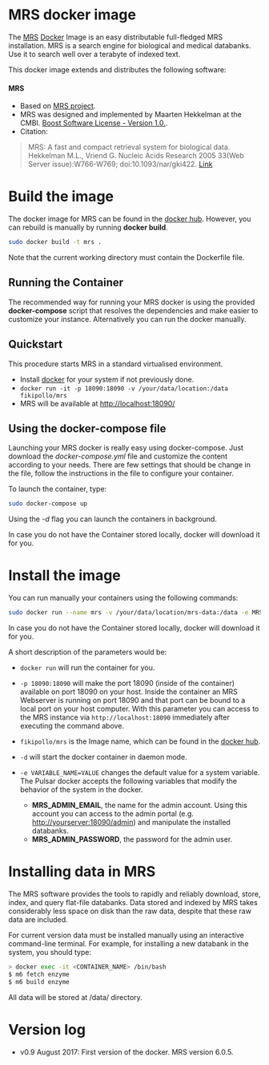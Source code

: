 MRS docker image
===================
The [MRS](http://mrs.cmbi.ru.nl/) [Docker](http://www.docker.io) Image is an easy distributable full-fledged MRS installation.
MRS is a search engine for biological and medical databanks. Use it to search well over a terabyte of indexed text.

This docker image extends and distributes the following software:

#### MRS

- Based on [MRS project](http://mrs.cmbi.ru.nl/).
- MRS was designed and implemented by Maarten Hekkelman at the CMBI. [Boost Software License - Version 1.0.](https://raw.githubusercontent.com/bgruening/docker-galaxy-stable/master/LICENSE).
- Citation:
> MRS: A fast and compact retrieval system for biological data. Hekkelman M.L., Vriend G.
Nucleic Acids Research 2005 33(Web Server issue):W766-W769; doi:10.1093/nar/gki422. [Link](https://academic.oup.com/nar/article/33/suppl_2/W766/2505577/MRS-a-fast-and-compact-retrieval-system-for?ijkey=1hM9Po54JADYz0b&keytype=ref)

# Build the image
The docker image for MRS can be found in the [docker hub](https://hub.docker.com/r/fikipollo/mrs/). However, you can rebuild is manually by running **docker build**.

```sh
sudo docker build -t mrs .
```
Note that the current working directory must contain the Dockerfile file.

## Running the Container
The recommended way for running your MRS docker is using the provided **docker-compose** script that resolves the dependencies and make easier to customize your instance. Alternatively you can run the docker manually.

## Quickstart

This procedure starts MRS in a standard virtualised environment.
- Install [docker](https://docs.docker.com/engine/installation/) for your system if not previously done.
- `docker run -it -p 18090:18090 -v /your/data/location:/data fikipollo/mrs`
- MRS will be available at [http://localhost:18090/](http://localhost:18090/)

## Using the docker-compose file
Launching your MRS docker is really easy using docker-compose. Just download the *docker-compose.yml* file and customize the content according to your needs. There are few settings that should be change in the file, follow the instructions in the file to configure your container.

To launch the container, type:
```sh
sudo docker-compose up
```
Using the *-d* flag you can launch the containers in background.

In case you do not have the Container stored locally, docker will download it for you.

# Install the image
You can run manually your containers using the following commands:

```sh
sudo docker run --name mrs -v /your/data/location/mrs-data:/data -e MRS_ADMIN_EMAIL=admin -e MRS_ADMIN_PASSWORD=supersecret -p 8042:80 -d fikipollo/mrs
```

In case you do not have the Container stored locally, docker will download it for you.

A short description of the parameters would be:
- `docker run` will run the container for you.

- `-p 18090:18090` will make the port 18090 (inside of the container) available on port 18090 on your host.
    Inside the container an MRS Webserver is running on port 18090 and that port can be bound to a local port on your host computer.
    With this parameter you can access to the MRS instance via `http://localhost:18090` immediately after executing the command above.

- `fikipollo/mrs` is the Image name, which can be found in the [docker hub](https://hub.docker.com/r/fikipollo/mrs/).

- `-d` will start the docker container in daemon mode.

- `-e VARIABLE_NAME=VALUE` changes the default value for a system variable.
The Pulsar docker accepts the following variables that modify the behavior of the system in the docker.

    - **MRS_ADMIN_EMAIL**, the name for the admin account. Using this account you can access to the admin portal (e.g. [http://yourserver:18090/admin](http://yourserver:18090/admin)) and manipulate the installed databanks.
    - **MRS_ADMIN_PASSWORD**, the password for the admin user.


# Installing data in MRS
The MRS software provides the tools to rapidly and reliably download, store, index, and query flat-file databanks. Data stored and indexed by MRS takes considerably less space on disk than the raw data, despite that these raw data are included.

For current version data must be installed manually using an interactive command-line terminal.
For example, for installing a new databank in the system, you should type:
```sh
> docker exec -it <CONTAINER_NAME> /bin/bash
$ m6 fetch enzyme
$ m6 build enzyme
```
All data will be stored at /data/ directory.

# Version log
  - v0.9 August 2017: First version of the docker. MRS version 6.0.5.
